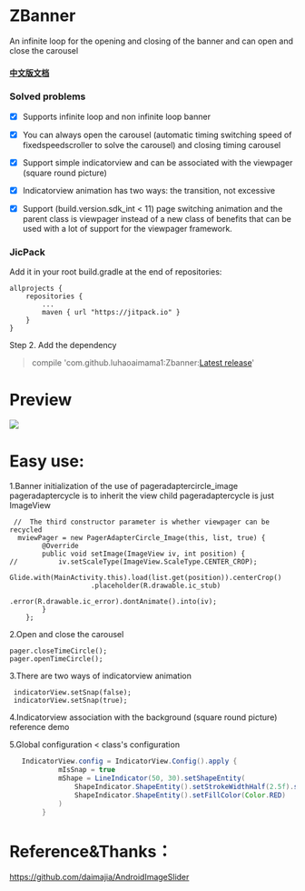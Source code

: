 # ZBanner
An infinite loop for the opening and closing of the banner and can open and close the carousel
#### [中文版文档](./README-cn.md)

### Solved problems 
- [x] Supports infinite loop and non infinite loop banner 
- [x] You can always open the carousel (automatic timing switching speed of fixedspeedscroller to solve the carousel) and closing timing carousel 
- [x] Support simple indicatorview and can be associated with the viewpager (square round picture)
- [x] Indicatorview animation has two ways: the transition, not excessive 
- [x] Support (build.version.sdk_int < 11) page switching animation and the parent class is viewpager instead of a new class of benefits that can be used with a lot of support for the viewpager framework.


### JicPack
Add it in your root build.gradle at the end of repositories:

	allprojects {
		repositories {
			...
			maven { url "https://jitpack.io" }
		}
	}
Step 2. Add the dependency
>  compile 'com.github.luhaoaimama1:Zbanner:[Latest release](https://github.com/luhaoaimama1/Zbanner/releases)'

# Preview
<!--### incatorshape:-->
<!--![](./demo/shape.gif)-->
<!--### movemode:-->
<!--![](./demo/move.gif)-->

![](https://ws2.sinaimg.cn/large/006tNc79gy1g5lf35b8prg307i0dcu10.gif)

# Easy use:
1.Banner initialization of the use of pageradaptercircle_image pageradaptercycle is to inherit the view child pageradaptercycle is just ImageView 
     
     //  The third constructor parameter is whether viewpager can be recycled 
      mviewPager = new PagerAdapterCircle_Image(this, list, true) {
            @Override
            public void setImage(ImageView iv, int position) {
    //          iv.setScaleType(ImageView.ScaleType.CENTER_CROP);
                Glide.with(MainActivity.this).load(list.get(position)).centerCrop()
                        .placeholder(R.drawable.ic_stub)
                        .error(R.drawable.ic_error).dontAnimate().into(iv);
            }
        };
2.Open and close the carousel 
  
    pager.closeTimeCircle();
    pager.openTimeCircle();

3.There are two ways of indicatorview animation 
    
     indicatorView.setSnap(false);
     indicatorView.setSnap(true);
 
4.Indicatorview association with the background (square round picture) reference demo

5.Global configuration   <  class's configuration

``` java
   IndicatorView.config = IndicatorView.Config().apply {
            mIsSnap = true
            mShape = LineIndicator(50, 30).setShapeEntity(
                ShapeIndicator.ShapeEntity().setStrokeWidthHalf(2.5f).setStrokeColor(Color.BLACK).setHaveFillColor(false),
                ShapeIndicator.ShapeEntity().setFillColor(Color.RED)
            )
        }
```

# Reference&Thanks：
https://github.com/daimajia/AndroidImageSlider


